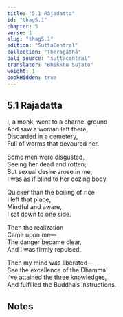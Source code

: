 ```yaml
---
title: "5.1 Rājadatta"
id: "thag5.1"
chapter: 5
verse: 1
slug: "thag5.1"
edition: "SuttaCentral"
collection: "Theragāthā"
pali_source: "suttacentral"
translator: "Bhikkhu Sujato"
weight: 1
bookHidden: true
---
```


## 5.1 Rājadatta

I, a monk, went to a charnel ground  
And saw a woman left there,  
Discarded in a cemetery,  
Full of worms that devoured her.  

Some men were disgusted,  
Seeing her dead and rotten;  
But sexual desire arose in me,  
I was as if blind to her oozing body.  

Quicker than the boiling of rice  
I left that place,  
Mindful and aware,  
I sat down to one side.  

Then the realization  
Came upon me—  
The danger became clear,  
And I was firmly repulsed.  

Then my mind was liberated—  
See the excellence of the Dhamma!  
I’ve attained the three knowledges,  
And fulfilled the Buddha’s instructions.

## Notes